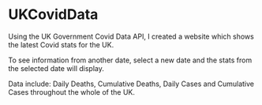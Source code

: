 # UKCovidData

Using the UK Government Covid Data API, I created a website which shows the latest Covid stats for the UK.

To see information from another date, select a new date and the stats from the selected date will display.

Data include: Daily Deaths, Cumulative Deaths, Daily Cases and Cumulative Cases throughout the whole of the UK.

